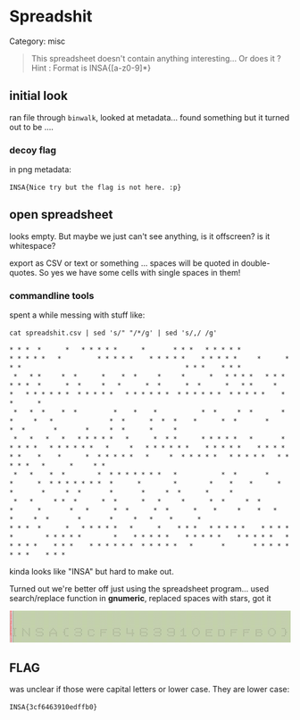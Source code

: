 # Spreadshit

Category: misc

> This spreadsheet doesn't contain anything interesting... Or does it ? Hint : Format is INSA{[a-z0-9]\*}

## initial look

ran file through `binwalk`, looked at metadata... found something but it turned out to be ....

### decoy flag

in png metadata:

`INSA{Nice try but the flag is not here. :p}`

## open spreadsheet

looks empty. But maybe we just can't see anything, is it offscreen? is it whitespace?

export as CSV or text or something ... spaces will be quoted in double-quotes. So yes
we have some cells with single spaces in them!

### commandline tools

spent a while messing with stuff like:

`cat spreadshit.csv | sed 's/" "/*/g' | sed 's/,/ /g'`

```
* * *  *      *   * * * * *      *       * * *   * * * * *                  * * * * *   *         * * * * *    * * * * *    * * * * *     *      * * *                                         * * *    * * *  
 *   * *     *  *      *    *  *     *     *      *   * * * *   * * * * * *  *      *  *     *   *      *  *      *  *      *   * *     *    *   * * * * * *  * * * * *   * * * * * *  * * * * * *  * * * * *    *    *      * 
 *   *  *    *  *         *    *    *           *  *     *  *       *        *     *   *              *  *      *  *  *    *      *  *       *     *  *       *       *     *  *      *     * 
 *   *   *   *   * * * * *   *      *  * *      * * * * *   *       * * * * *   * * * * * *   *     *   * * * * * *    * * * * *    * * * * * *    *    *      *  * * * * *   *     *  * * * * *   * * * * *   * * * * *   *      *     * *
 *   *    *  *        *  * * * * * * *   *           *  *       *       *      *  * * * * * * *  *      *        *        *    *    *      *  *       *     *  *       *       *     *  *      *     * 
 *   *     * *  *      *  *      *   *     *      *  *     *  *       *      *       *   *      *  *      *  *      *    *     *    *   *       *     *  *       *       *     *   *    *      * 
* * *  *      *   * * * * *   *      *    * * *   * * * * *    * * * *   *        * * * * *        *    * * * * *    * * * * *    * * * * *   * * * * *    * * *    * * * * * *  * * * * *   *       *       * * * * *     * * *    * * *  
```
 
kinda looks like "INSA" but hard to make out.

Turned out we're better off just using the spreadsheet program... used search/replace function in **gnumeric**, replaced spaces with stars, got it

![gnumeric screenshot](spreadshit-flag.png)

## FLAG

was unclear if those were capital letters or lower case. They are lower case:

`INSA{3cf6463910edffb0}`

